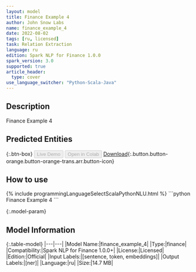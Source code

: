 ```yaml
---
layout: model
title: Finance Example 4
author: John Snow Labs
name: finance_example_4
date: 2022-08-02
tags: [ru, licensed]
task: Relation Extraction
language: ru
edition: Spark NLP for Finance 1.0.0
spark_version: 3.0
supported: true
article_header:
  type: cover
use_language_switcher: "Python-Scala-Java"
---
```


## Description

Finance Example 4

## Predicted Entities



{:.btn-box}
<button class="button button-orange" disabled>Live Demo</button>
<button class="button button-orange" disabled>Open in Colab</button>
[Download](https://s3.amazonaws.com/models-hub-auxdata/finance/models/finance_example_4_ru_1.0.0_3.0_1659431152713.zip){:.button.button-orange.button-orange-trans.arr.button-icon}

## How to use



<div class="tabs-box" markdown="1">
{% include programmingLanguageSelectScalaPythonNLU.html %}
```python
Finance Example 4
```

</div>

{:.model-param}
## Model Information

{:.table-model}
|---|---|
|Model Name:|finance_example_4|
|Type:|finance|
|Compatibility:|Spark NLP for Finance 1.0.0+|
|License:|Licensed|
|Edition:|Official|
|Input Labels:|[sentence, token, embeddings]|
|Output Labels:|[ner]|
|Language:|ru|
|Size:|14.7 MB|